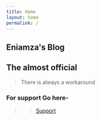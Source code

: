 ```yaml
---
title: Home
layout: home
permalink: /
---
```

## Eniamza's Blog

## The almost official

> There is always a workaround

### For support Go here- <br>

>> [Support](hrrps://eniamza.github.io/support)

